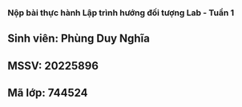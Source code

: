 ###  Nộp bài thực hành Lập trình hướng đối tượng Lab - Tuần 1
##  Sinh viên: Phùng Duy Nghĩa
##  MSSV: 20225896
##  Mã lớp: 744524
 